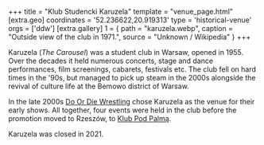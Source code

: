 +++
title = "Klub Studencki Karuzela"
template = "venue_page.html"
[extra.geo]
coordinates = '52.236622,20.919313'
type = 'historical-venue'
orgs = ['ddw']
[extra.gallery]
1 = { path = "karuzela.webp", caption = "Outside view of the club in 1971.", source = "Unknown / Wikipedia" }
+++

Karuzela (_The Carousel_) was a student club in Warsaw, opened in 1955. Over the decades it held numerous concerts, stage and dance performances, film screenings, cabarets, festivals etc. The club fell on hard times in the '90s, but managed to pick up steam in the 2000s alongside the revival of culture life at the Bemowo district of Warsaw.

In the late 2000s [Do Or Die Wrestling](@/o/ddw.md) chose Karuzela as the venue for their early shows. All together, four events were held in the club before the promotion moved to Rzeszów, to [Klub Pod Palmą](@/v/pod-palma.md).

Karuzela was closed in 2021.
